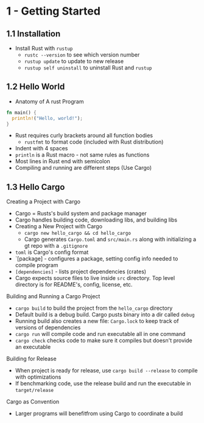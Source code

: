 # 1 - Getting Started

## 1.1 Installation

- Install Rust with `rustup`
  - `rustc --version` to see which version number
  - `rustup update` to update to new release
  - `rustup self uninstall` to uninstall Rust and `rustup`

## 1.2 Hello World

- Anatomy of A rust Program

```rs
fn main() {
  println!("Hello, world!");
}
```

- Rust requires curly brackets around all function bodies
  - `rustfmt` to format code (included with Rust distribution)
- Indent with 4 spaces
- `println` is a Rust macro - not same rules as functions
- Most lines in Rust end with semicolon
- Compiling and running are different steps (Use Cargo)

## 1.3 Hello Cargo

Creating a Project with Cargo

- Cargo = Rusts's build system and package manager
- Cargo handles building code, downloading libs, and building libs
- Creating a New Project with Cargo
  - `cargo new hello_cargo && cd hello_cargo`
  - Cargo generates `Cargo.toml` and `src/main.rs` along with initializing a gt repo with a `.gitignore`
- `toml` is Cargo's config format
- `[package] - configures a package, setting config info needed to compile program
- `[dependencies]` - lists project dependencies (crates)
- Cargo expects source files to live inside `src` directory. Top level directory is for README's, config, license, etc.

Building and Running a Cargo Project

- `cargo build` to build the project from the `hello_cargo` directory
- Default build is a debug build. Cargo pusts binary into a dir called `debug`
- Running build also creates a new file: `Cargo.lock` to keep track of versions of dependencies
- `cargo run` will compile code and run executable all in one command
- `cargo check` checks code to make sure it compiles but doesn't provide an executable

Building for Release

- When project is ready for release, use `cargo build --release` to compile with optimizations
- If benchmarking code, use the release build and run the executable in `target/release`
  
Cargo as Convention

- Larger programs will benefitfrom using Cargo to coordinate a build
